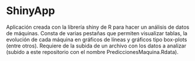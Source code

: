 # ShinyApp
Aplicación creada con la librería shiny de R para hacer un análisis de datos de máquinas. Consta de varias pestañas que permiten visualizar tablas, la evolución de cada máquina en gráficos de líneas y gráficos tipo box-plots (entre otros). Requiere de la subida de un archivo con los datos a analizar (subido a este repositorio con el nombre PrediccionesMaquina.Rdata).

